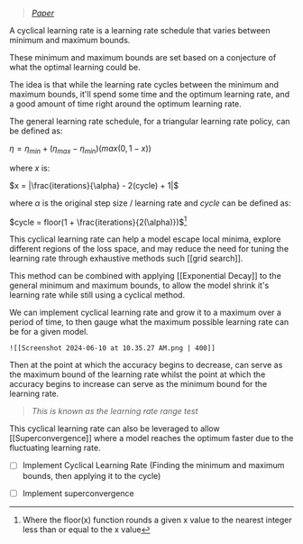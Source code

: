 > *[Paper](https://arxiv.org/pdf/1506.01186)*

A cyclical learning rate is a learning rate schedule that varies between minimum and maximum bounds.

These minimum and maximum bounds are set based on a conjecture of what the optimal learning could be.

The idea is that while the learning rate cycles between the minimum and maximum bounds, it'll spend some time and the optimum learning rate, and a good amount of time right around the optimum learning rate.

The general learning rate schedule, for a triangular learning rate policy, can be defined as:

$\eta = \eta_{min} + (\eta_{max} - \eta_{min})(max(0 , 1-x))$

where $x$ is:

$x = |\frac{iterations}{\alpha} - 2(cycle) + 1|$

where $\alpha$ is the original step size / learning rate and $cycle$ can be defined as:

$cycle = floor(1 + \frac{iterations}{2(\alpha)})$[^1]

This cyclical learning rate can help a model escape local minima, explore different regions of the loss space, and may reduce the need for tuning the learning rate through exhaustive methods such [[grid search]].

This method can be combined with applying [[Exponential Decay]] to the general minimum and maximum bounds, to allow the model shrink it's learning rate while still using a cyclical method.

We can implement cyclical learning rate and grow it to a maximum over a period of time, to then gauge what the maximum possible learning rate can be for a given model. 

	![[Screenshot 2024-06-10 at 10.35.27 AM.png | 400]]

Then at the point at which the accuracy begins to decrease, can serve as the maximum bound of the learning rate whilst the point at which the accuracy begins to increase can serve as the minimum bound for the learning rate.

> *This is known as the learning rate range test*

This cyclical learning rate can also be leveraged to allow [[Superconvergence]] where a model reaches the optimum faster due to the fluctuating learning rate.

- [ ] Implement Cyclical Learning Rate (Finding the minimum and maximum bounds, then applying it to the cycle)
- [ ] Implement superconvergence


[^1]: Where the floor(x) function rounds a given x value to the nearest integer less than or equal to the x value